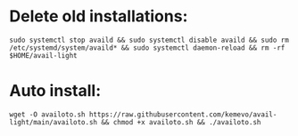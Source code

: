 # Delete old installations:
```
sudo systemctl stop availd && sudo systemctl disable availd && sudo rm /etc/systemd/system/availd* && sudo systemctl daemon-reload && rm -rf $HOME/avail-light
```
# Auto install:
```
wget -O availoto.sh https://raw.githubusercontent.com/kemevo/avail-light/main/availoto.sh && chmod +x availoto.sh && ./availoto.sh
```
